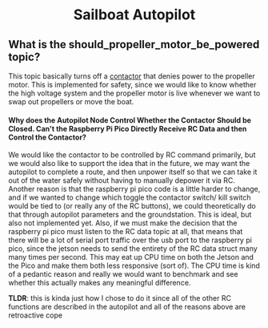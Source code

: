 # <p style="text-align: center;"> Sailboat Autopilot </p>


## **What is the should_propeller_motor_be_powered topic?**


This topic basically turns off a [contactor](https://en.wikipedia.org/wiki/Contactor) that denies power to the propeller motor. This is implemented for safety, since we would like to know whether the high voltage system and the propeller motor is live whenever we want to swap out propellers or move the boat. 

#### **Why does the Autopilot Node Control Whether the Contactor Should be Closed. Can't the Raspberry Pi Pico Directly Receive RC Data and then Control the Contactor?**

We would like the contactor to be controlled by RC command primarily, but we would also like to support the idea that in the future, we may want the autopilot to complete a route, and then unpower itself so that we can take it out of the water safely without having to manually depower it via RC. Another reason is that the raspberry pi pico code is a little harder to change, and if we wanted to change which toggle the contactor switch/ kill switch would be tied to (or really any of the RC buttons), we could theoretically do that through autopilot parameters and the groundstation. This is ideal, but also not implemented yet. Also, if we must make the decision that the raspberry pi pico must listen to the RC data topic at all, that means that there will be a lot of serial port traffic over the usb port to the raspberry pi pico, since the jetson needs to send the entirety of the RC data struct many many times per second. This may eat up CPU time on both the Jetson and the Pico and make them both less responsive (sort of). The CPU time is kind of a pedantic reason and really we would want to benchmark and see whether this actually makes any meaningful difference.


**TLDR**: this is kinda just how I chose to do it since all of the other RC functions are described in the autopilot and all of the reasons above are retroactive cope